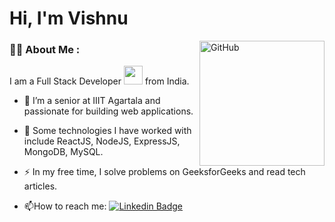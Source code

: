 # Hi, I'm Vishnu

<img alt="GitHub" src="https://github.githubassets.com/images/mona-loading-dark.gif" width="200" height="200" align="right"/>

### :man_technologist: About Me :

I am a Full Stack Developer <img src="https://media.giphy.com/media/WUlplcMpOCEmTGBtBW/giphy.gif" width="30"> from India.

- :telescope: I’m a senior at IIIT Agartala and passionate for building web applications.

- :seedling: Some technologies I have worked with include ReactJS, NodeJS, ExpressJS, MongoDB, MySQL.

- :zap: In my free time, I solve problems on GeeksforGeeks and read tech articles.

- :mailbox:How to reach me: [![Linkedin Badge](https://img.shields.io/badge/-LinkedIn-blue?style=flat&logo=Linkedin&logoColor=white)](https://www.linkedin.com/in/vishnu-sandeep-reddy-954222203/)
